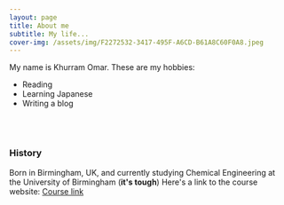 ```yaml
---
layout: page
title: About me
subtitle: My life...
cover-img: /assets/img/F2272532-3417-495F-A6CD-B61A8C60F0A8.jpeg
---
```


My name is Khurram Omar. These are my hobbies:

- Reading
- Learning Japanese
- Writing a blog


<br><br/>
### History

Born in Birmingham, UK, and currently studying Chemical Engineering at the University of Birmingham (**it's tough**) Here's a link to the course website: [Course link](https://www.birmingham.ac.uk/schools/chemical-engineering/index.aspx) 
